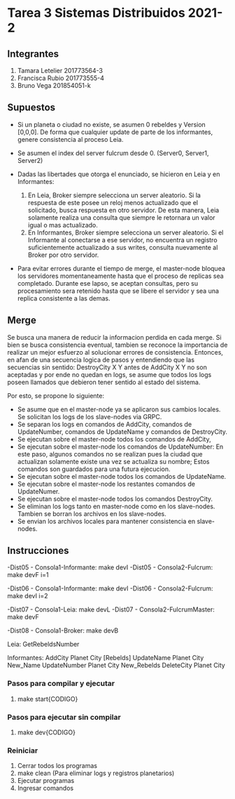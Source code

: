 # Tarea 3 Sistemas Distribuidos 2021-2

## Integrantes

1. Tamara Letelier     201773564-3
1. Francisca Rubio     201773555-4
1. Bruno Vega          201854051-k

## Supuestos
- Si un planeta o ciudad no existe, se asumen 0 rebeldes y Version [0,0,0]. De forma que cualquier update de parte de los informantes, genere consistencia al proceso Leia.

- Se asumen el index del server fulcrum desde 0. (Server0, Server1, Server2)

- Dadas las libertades que otorga el enunciado, se hicieron en Leia y en Informantes:
    1. En Leia, Broker siempre selecciona un server aleatorio. Si la respuesta de este posee un reloj menos actualizado que el solicitado, busca respuesta en otro servidor. De esta manera, Leia solamente realiza una consulta que siempre le retornara un valor igual o mas actualizado.
    1. En Informantes, Broker siempre selecciona un server aleatorio. Si el Informante al conectarse a ese servidor, no encuentra un registro suficientemente actualizado a sus writes, consulta nuevamente al Broker por otro servidor.

- Para evitar errores durante el tiempo de merge, el master-node bloquea los servidores momentaneamente hasta que el proceso de replicas sea completado. Durante ese lapso, se aceptan consultas, pero su procesamiento sera retenido hasta que se libere el servidor y sea una replica consistente a las demas.

## Merge

Se busca una manera de reducir la informacion perdida en cada merge. Si bien se busca consistencia eventual, tambien se reconoce la importancia de realizar un mejor esfuerzo al solucionar errores de consistencia. Entonces, en afan de una secuencia logica de pasos y entendiendo que las secuencias sin sentido: DestroyCity X Y antes de AddCity X Y no son aceptadas y por ende no quedan en logs, se asume que todos los logs poseen llamados que debieron tener sentido al estado del sistema.

Por esto, se propone lo siguiente:

- Se asume que en el master-node ya se aplicaron sus cambios locales. Se solicitan los logs de los slave-nodes via GRPC.
- Se separan los logs en comandos de AddCity, comandos de UpdateNumber, comandos de UpdateName y comandos de DestroyCity.
- Se ejecutan sobre el master-node todos los comandos de AddCity,
- Se ejecutan sobre el master-node los comandos de UpdateNumber: En este paso, algunos comandos no se realizan pues la ciudad que actualizan solamente existe una vez se actualiza su nombre; Estos comandos son guardados para una futura ejecucion.
- Se ejecutan sobre el master-node todos los comandos de UpdateName.
- Se ejecutan sobre el master-node los restantes comandos de UpdateNumer.
- Se ejecutan sobre el master-node todos los comandos DestroyCity.
- Se eliminan los logs tanto en master-node como en los slave-nodes. Tambien se borran los archivos en los slave-nodes.
- Se envian los archivos locales para mantener consistencia en slave-nodes.

## Instrucciones

-Dist05 - Consola1-Informante: make devI
-Dist05 - Consola2-Fulcrum: make devF i=1

-Dist06 - Consola1-Informante: make devI
-Dist06 - Consola2-Fulcrum: make devI i=2

-Dist07 - Consola1-Leia: make devL
-Dist07 - Consola2-FulcrumMaster: make devF

-Dist08 - Consola1-Broker: make devB

Leia:
    GetRebeldsNumber

Informantes:
    AddCity Planet City [Rebelds]
    UpdateName Planet City New_Name
    UpdateNumber Planet City New_Rebelds
    DeleteCity Planet City

### Pasos para compilar y ejecutar

1. make start{CODIGO}

### Pasos para ejecutar sin compilar

1. make dev{CODIGO}

### Reiniciar

1. Cerrar todos los programas
1. make clean (Para eliminar logs y registros planetarios)
1. Ejecutar programas
1. Ingresar comandos
